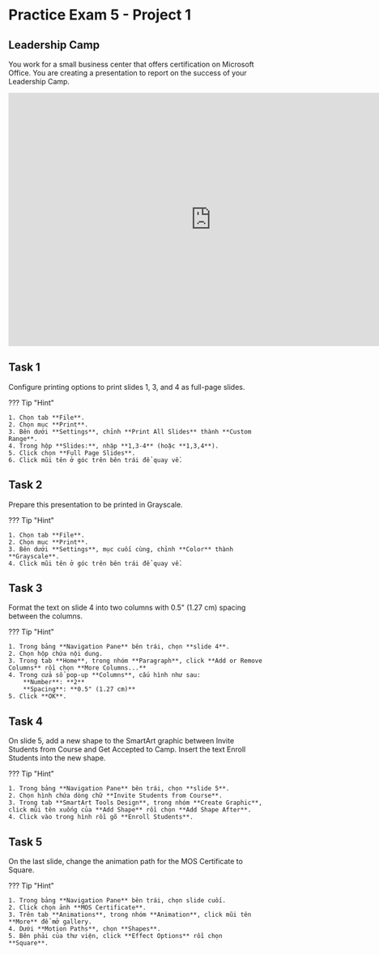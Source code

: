 # Practice Exam 5 - Project 1

## Leadership Camp

You work for a small business center that offers certification on Microsoft Office. You are creating a presentation to report on the success of your Leadership Camp.

<iframe width="800" height="500" src="https://www.youtube.com/embed/u3FK8zHOmRM?si=qIfdRAq2H92F5pkE&amp;start=1120" title="YouTube video player" frameborder="0" allow="accelerometer; autoplay; clipboard-write; encrypted-media; gyroscope; picture-in-picture; web-share" referrerpolicy="strict-origin-when-cross-origin" allowfullscreen></iframe>

## Task 1

Configure printing options to print slides 1, 3, and 4 as full-page slides.

??? Tip "Hint"

    1. Chọn tab **File**.
    2. Chọn mục **Print**.
    3. Bên dưới **Settings**, chỉnh **Print All Slides** thành **Custom Range**.
    4. Trong hộp **Slides:**, nhập **1,3-4** (hoặc **1,3,4**).
    5. Click chọn **Full Page Slides**.
    6. Click mũi tên ở góc trên bên trái để quay về.

## Task 2

Prepare this presentation to be printed in Grayscale.

??? Tip "Hint"

    1. Chọn tab **File**.
    2. Chọn mục **Print**.
    3. Bên dưới **Settings**, mục cuối cùng, chỉnh **Color** thành **Grayscale**.
    4. Click mũi tên ở góc trên bên trái để quay về.

## Task 3

Format the text on slide 4 into two columns with 0.5" (1.27 cm) spacing between the columns.

??? Tip "Hint"

    1. Trong bảng **Navigation Pane** bên trái, chọn **slide 4**.
    2. Chọn hộp chứa nội dung.
    3. Trong tab **Home**, trong nhóm **Paragraph**, click **Add or Remove Columns** rồi chọn **More Columns...**
    4. Trong cửa sổ pop-up **Columns**, cấu hình như sau:
        **Number**: **2**
        **Spacing**: **0.5" (1.27 cm)** 
    5. Click **OK**.

## Task 4

On slide 5, add a new shape to the SmartArt graphic between Invite Students from Course and Get Accepted to Camp. Insert the text Enroll Students into the new shape.

??? Tip "Hint"

    1. Trong bảng **Navigation Pane** bên trái, chọn **slide 5**.
    2. Chọn hình chứa dòng chữ **Invite Students from Course**.
    3. Trong tab **SmartArt Tools Design**, trong nhóm **Create Graphic**, click mũi tên xuống của **Add Shape** rồi chọn **Add Shape After**.
    4. Click vào trong hình rồi gõ **Enroll Students**.

## Task 5

On the last slide, change the animation path for the MOS Certificate to Square.

??? Tip "Hint"

    1. Trong bảng **Navigation Pane** bên trái, chọn slide cuối.
    2. Click chọn ảnh **MOS Certificate**.
    3. Trên tab **Animations**, trong nhóm **Animation**, click mũi tên **More** để mở gallery.
    4. Dưới **Motion Paths**, chọn **Shapes**.
    5. Bên phải của thư viện, click **Effect Options** rồi chọn **Square**.
